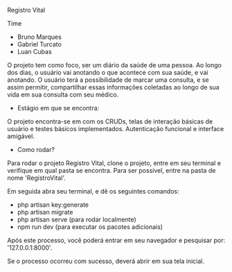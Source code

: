 Registro Vital

Time

* Bruno Marques
* Gabriel Turcato
* Luan Cubas

O projeto tem como foco, ser um diário da saúde de uma pessoa. Ao longo dos dias, o usuário vai anotando o que acontece
com sua saúde, e vai anotando. O usuário terá a possibilidade de marcar uma consulta, e se assim permitir, compartilhar
essas informações coletadas ao longo de sua vida em sua consulta com seu médico.

* Estágio em que se encontra:

O projeto encontra-se em com os CRUDs, telas de interação básicas de usuário e testes básicos implementados.
Autenticação funcional e interface amigável.

* Como rodar?

Para rodar o projeto Registro Vital, clone o projeto, entre em seu terminal e verifique em qual pasta se encontra. Para
ser possível, entre na pasta de nome 'RegistroVital'.

Em seguida abra seu terminal, e dê os seguintes comandos:

* php artisan key:generate
* php artisan migrate
* php artisan serve (para rodar localmente)
* npm run dev (para executar os pacotes adicionais)

Após este processo, você poderá entrar em seu navegador e pesquisar por: '127.0.0.1:8000'.

Se o processo ocorreu com sucesso, deverá abrir em sua tela inicial.
